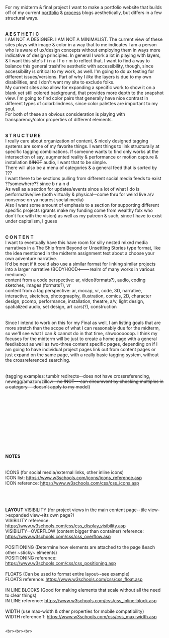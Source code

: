 For my midterm & final project I want to make a portfolio website that builds off of my current <a href="https://tinylionroars.tumblr.com/art">portfolio</a> & <a href="https://tinylionprototypes.tumblr.com">process</a> blogs aesthetically, but differs in a few structural ways.
      <br><br><br>
      <b>A E S T H E T I C</b> <br>
				I AM NOT A DESIGNER. I AM NOT A MINIMALIST. The current view of these sites plays with image & color in a way that to me indicates I am a person who is aware of ux/design concepts without employing them in ways more indicative of design principles. In general I work a lot in playing with layers, & I want this site's f i n a l f o r m to reflect that. I want to find a way to balance this general trashfire aesthetic with accessibility, though, since accessibility is critical to my work, as well. I'm going to do ux testing for different issues/versions. Part of why I <i>like</i> the layers is due to my own disabilities, and I don't want my site to exclude folks. <br>
      				My current sites also allow for expanding a specific work to show it on a blank yet still colored background, that provides more depth to the snapshot view. I'm going to find color pairs that generally have nice contrast in different types of colorblindness, since color palettes are important to my soul. <br>
      				For both of these an obvious consideration is playing with transparency/color properties of different elements.
      <br><br><br>
      <b>S T R U C T U R E</b> <br>
			I really care about organization of content, & nicely designed tagging systems are some of my favorite things. I want things to link structurally at specific tagging combinations. If someone wants to find only works at the intersection of say, augmented reality & performance or motion capture & installation &<del>!NOT</del> audio, I want that to be simple. <br>
      			There will also be a menu of categories & a general feed that is sorted by ??? <br>
      			I want there to be sections pulling from different social media feeds to exist ??somewhere?? since b r a n d <br>
      			As well as a section for updates/events since a lot of what I do is performative/live (both virtually & physical--come thru for weird live a/v nonsense on ya nearest social media) <br>
      			Also I want some amount of emphasis to a section for supporting different specific projects (grants make my funding come from wealthy folx who don't fux with the vision) as well as my patreon & such, since I have to exist under capitalism, I guess 
      <br><br><br>
      <b>C O N T E N T</b> <br>	
			I want to eventually have this have room for silly nested mixed media narratives in a The Ship from Beyond or Unsettling Stories type format, like the idea mentioned in the midterm assignment text about a choose your own adventure narrative. <br>
			It'd be neat if it could also use a similar format for linking similar projects into a larger narrative (BODYHOOD<---realm of many works in various mediums) <br>
			content from a code perspective: ar, video(formats?), audio, coding sketches, images (formats?), vr <br>
			content from a tag  perspective: ar, mocap, vr, code, 3D, narrative, interactive, sketches, photograaphy, illustration, comics, 2D, character design, pcomp, performance, installation, theatre, a/v, light design, spatialized audio, set design, art cars(?), construction
      <br><br><br>
      Since I intend to work on this for my Final as well, I am listing goals that are more stretch than the scope of what I can reasonably due for the midterm, so we'll see what I can & cannot do in that time, shwooooooop. I think my focuses for the midterm will be just to create a home page with a general feed/about as well as two-three content specific pages, depending on if I am going to have individual project pages link out from content pages or just expand on the same page, with a really basic tagging system, without the crossreferenced searching.
      <br><br><br>
      (tagging examples: tumblr redirects--does not have crossreferencing, newegg/amazon/zillow<del>--no !NOT---can circumvent by checking multiples in a category---doesn't apply to my model</del>)
<br><br><br><br><br><br><br><br><br><br><br><br><br>
	<b>NOTES</b>
	<br><br><br>
	ICONS (for social media/external links, other inline icons)
	<br>ICON list: https://www.w3schools.com/icons/icons_reference.asp
	<br>ICON reference: https://www.w3schools.com/css/css_icons.asp
	<br><br><br><br><br>
	<b>LAYOUT</b>
	VISIBILITY (for project views in the main content page--tile view->expanded view->its own page?)
	<br>VISIBILITY reference: https://www.w3schools.com/css/css_display_visibility.asp
	<br>VISIBILITY--OVERFLOW (content bigger than container) reference: https://www.w3schools.com/css/css_overflow.asp
	<br><br>
	POSITIONING (Determine how elements are attached to the page &each other ~sticky~ elmeents)
	<br>POSITIONING reference: https://www.w3schools.com/css/css_positioning.asp
	<br><br>
	FLOATS (Can be used to format entire layout--see example)
	<br>FLOATS reference: https://www.w3schools.com/css/css_float.asp
	<br><br>
	IN LINE BLOCKS (Good for making elements that scale without all the need to clear things)
	<br>IN LINE reference: https://www.w3schools.com/css/css_inline-block.asp
	<br><br>
	WIDTH (use max-width & other properties for mobile compatibility)
	<br>WIDTH reference 1: https://www.w3schools.com/css/css_max-width.asp
	<br><br>
	
	<br><br><br>
	
